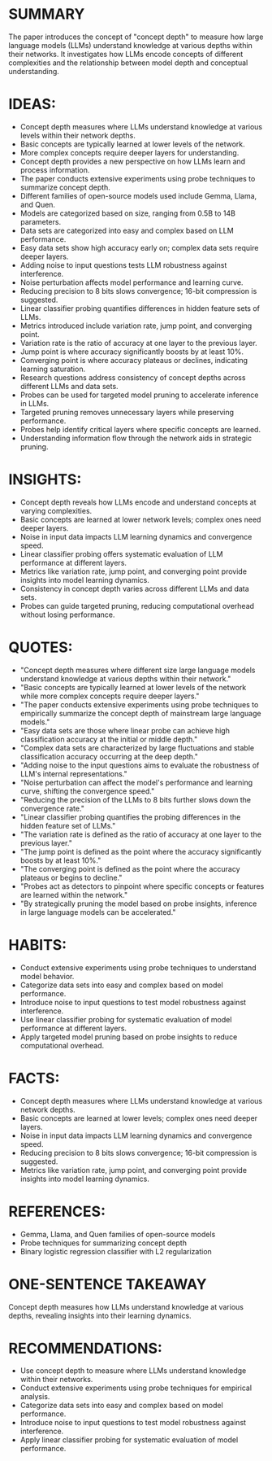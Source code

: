 # SUMMARY
The paper introduces the concept of "concept depth" to measure how large language models (LLMs) understand knowledge at various depths within their networks. It investigates how LLMs encode concepts of different complexities and the relationship between model depth and conceptual understanding.

# IDEAS:
- Concept depth measures where LLMs understand knowledge at various levels within their network depths.
- Basic concepts are typically learned at lower levels of the network.
- More complex concepts require deeper layers for understanding.
- Concept depth provides a new perspective on how LLMs learn and process information.
- The paper conducts extensive experiments using probe techniques to summarize concept depth.
- Different families of open-source models used include Gemma, Llama, and Quen.
- Models are categorized based on size, ranging from 0.5B to 14B parameters.
- Data sets are categorized into easy and complex based on LLM performance.
- Easy data sets show high accuracy early on; complex data sets require deeper layers.
- Adding noise to input questions tests LLM robustness against interference.
- Noise perturbation affects model performance and learning curve.
- Reducing precision to 8 bits slows convergence; 16-bit compression is suggested.
- Linear classifier probing quantifies differences in hidden feature sets of LLMs.
- Metrics introduced include variation rate, jump point, and converging point.
- Variation rate is the ratio of accuracy at one layer to the previous layer.
- Jump point is where accuracy significantly boosts by at least 10%.
- Converging point is where accuracy plateaus or declines, indicating learning saturation.
- Research questions address consistency of concept depths across different LLMs and data sets.
- Probes can be used for targeted model pruning to accelerate inference in LLMs.
- Targeted pruning removes unnecessary layers while preserving performance.
- Probes help identify critical layers where specific concepts are learned.
- Understanding information flow through the network aids in strategic pruning.

# INSIGHTS:
- Concept depth reveals how LLMs encode and understand concepts at varying complexities.
- Basic concepts are learned at lower network levels; complex ones need deeper layers.
- Noise in input data impacts LLM learning dynamics and convergence speed.
- Linear classifier probing offers systematic evaluation of LLM performance at different layers.
- Metrics like variation rate, jump point, and converging point provide insights into model learning dynamics.
- Consistency in concept depth varies across different LLMs and data sets.
- Probes can guide targeted pruning, reducing computational overhead without losing performance.

# QUOTES:
- "Concept depth measures where different size large language models understand knowledge at various depths within their network."
- "Basic concepts are typically learned at lower levels of the network while more complex concepts require deeper layers."
- "The paper conducts extensive experiments using probe techniques to empirically summarize the concept depth of mainstream large language models."
- "Easy data sets are those where linear probe can achieve high classification accuracy at the initial or middle depth."
- "Complex data sets are characterized by large fluctuations and stable classification accuracy occurring at the deep depth."
- "Adding noise to the input questions aims to evaluate the robustness of LLM's internal representations."
- "Noise perturbation can affect the model's performance and learning curve, shifting the convergence speed."
- "Reducing the precision of the LLMs to 8 bits further slows down the convergence rate."
- "Linear classifier probing quantifies the probing differences in the hidden feature set of LLMs."
- "The variation rate is defined as the ratio of accuracy at one layer to the previous layer."
- "The jump point is defined as the point where the accuracy significantly boosts by at least 10%."
- "The converging point is defined as the point where the accuracy plateaus or begins to decline."
- "Probes act as detectors to pinpoint where specific concepts or features are learned within the network."
- "By strategically pruning the model based on probe insights, inference in large language models can be accelerated."

# HABITS:
- Conduct extensive experiments using probe techniques to understand model behavior.
- Categorize data sets into easy and complex based on model performance.
- Introduce noise to input questions to test model robustness against interference.
- Use linear classifier probing for systematic evaluation of model performance at different layers.
- Apply targeted model pruning based on probe insights to reduce computational overhead.

# FACTS:
- Concept depth measures where LLMs understand knowledge at various network depths.
- Basic concepts are learned at lower levels; complex ones need deeper layers.
- Noise in input data impacts LLM learning dynamics and convergence speed.
- Reducing precision to 8 bits slows convergence; 16-bit compression is suggested.
- Metrics like variation rate, jump point, and converging point provide insights into model learning dynamics.

# REFERENCES:
- Gemma, Llama, and Quen families of open-source models
- Probe techniques for summarizing concept depth
- Binary logistic regression classifier with L2 regularization

# ONE-SENTENCE TAKEAWAY
Concept depth measures how LLMs understand knowledge at various depths, revealing insights into their learning dynamics.

# RECOMMENDATIONS:
- Use concept depth to measure where LLMs understand knowledge within their networks.
- Conduct extensive experiments using probe techniques for empirical analysis.
- Categorize data sets into easy and complex based on model performance.
- Introduce noise to input questions to test model robustness against interference.
- Apply linear classifier probing for systematic evaluation of model performance.